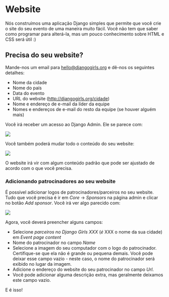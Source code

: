 # Website

Nós construímos uma aplicação Django simples que permite que você crie o site do seu evento de uma maneira muito fácil. Você não tem que saber como programar para alterá-la, mas um pouco conhecimento sobre HTML e CSS será útil :)

## Precisa do seu website?

Mande-nos um email para [hello@djangogirls.org](mailto:hello@djangogirls.org) e dê-nos os seguintes detalhes:

- Nome da cidade
- Nome do país
- Data do evento
- URL do website (http://djangogirls.org/cidade)
- Nome e endereço de e-mail da líder da equipe
- Nomes e endereços de e-mail do resto da equipe (se houver alguém mais)

Você irá receber um acesso ao Django Admin. Ele se parece com:

![](../../website/images/1.png)

Você também poderá mudar todo o conteúdo do seu website:

![](../../website/images/2.png)

O website irá vir com algum conteúdo padrão que pode ser ajustado de acordo com o que você precisa.

### Adicionando patrocinadores ao seu website

É possível adicionar logos de patrocinadores/parceiros no seu website. Tudo que você precisa é ir em _Core_ -> _Sponsors_ na página admin e clicar no botão  _Add sponsor_. Você irá ver algo parecido com:

![](../../website/images/3.png)

Agora, você deverá preencher alguns campos:

* Selecione _parceiros no Django Girls XXX_ (_é_ XXX o nome da sua cidade) em _Event page content_
* Nome do patrocinador no campo _Name_
* Selecione a imagem do seu computador com o logo do patrocinador. Certifique-se que ela não é grande ou pequena demais. Você pode deixar esse campo vazio - neste caso, o nome do patrocinador será exibido no lugar da imagem.
* Adicione o endereço do website do seu patrocinador no campo _Url_.
* Você pode adicionar alguma descrição extra, mas geralmente deixamos este campo vazio.

E é isso!
